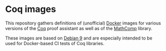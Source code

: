 # Coq images

This repository gathers definitions of (unofficial) [Docker](https://www.docker.com/) images for various versions of the [Coq](https://github.com/coq/coq) proof assistant as well as of the [MathComp](https://github.com/math-comp/math-comp) library.

These images are based on [Debian 9](https://hub.docker.com/_/debian/) and are especially intended to be used for Docker-based CI tests of Coq libraries.
